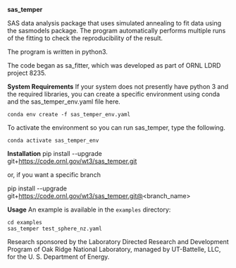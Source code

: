 **sas_temper**

SAS data analysis package that uses simulated annealing to fit data using the sasmodels package.
The program automatically performs multiple runs of the fitting to check the reproducibility of the result.

The program is written in python3.

The code began as sa_fitter, which was developed as part of ORNL LDRD project 8235.

**System Requirements**
If your system does not presently have python 3 and the required libraries,
you can create a specific environment using conda and the sas_temper_env.yaml file here.

```
conda env create -f sas_temper_env.yaml
```

To activate the environment so you can run sas_temper, type the following.

```
conda activate sas_temper_env
```

**Installation**
pip install --upgrade git+https://code.ornl.gov/wt3/sas_temper.git

or, if you want a specific branch

pip install --upgrade git+https://code.ornl.gov/wt3/sas_temper.git@<branch_name>

**Usage**
An example is available in the `examples` directory:

```
cd examples
sas_temper test_sphere_nz.yaml
```


Research sponsored by the Laboratory Directed Research and Development
Program of Oak Ridge National Laboratory, managed by UT-Battelle, LLC, for the 
U. S. Department of Energy.